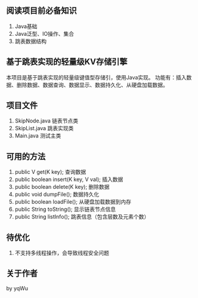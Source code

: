 ## 阅读项目前必备知识
1. Java基础
2. Java泛型、IO操作、集合
3. 跳表数据结构

## 基于跳表实现的轻量级KV存储引擎
本项目是基于跳表实现的轻量级键值型存储引，使用Java实现。
功能有：插入数据、删除数据、数据查询、数据显示、数据持久化、从硬盘加载数据。

## 项目文件
1. SkipNode.java 链表节点类
2. SkipList.java 跳表实现类
3. Main.java 测试主类

## 可用的方法
1. public V get(K key); 查询数据
2. public boolean insert(K key, V val); 插入数据
3. public boolean delete(K key); 删除数据
4. public void dumpFile(); 数据持久化
5. public boolean loadFile(); 从硬盘加载数据到内存
6. public String toString(); 显示链表节点信息
7. public String listInfo(); 跳表信息（包含层数及元素个数）

## 待优化
1. 不支持多线程操作，会导致线程安全问题

## 关于作者
by yqWu
